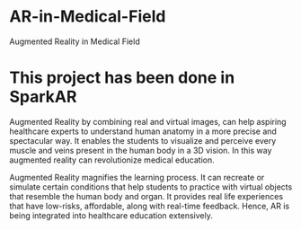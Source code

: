 # AR-in-Medical-Field
Augmented Reality in Medical Field
# This project has been done in SparkAR

Augmented Reality by combining real and virtual images, can help aspiring healthcare experts to understand human anatomy in a more precise and spectacular way. It enables the students to visualize and perceive every muscle and veins present in the human body in a 3D vision. In this way augmented reality can revolutionize medical education.

Augmented Reality magnifies the learning process. It can recreate or simulate certain conditions that help students to practice with virtual objects that resemble the human body and organ. It provides real life experiences that have low-risks, affordable, along with real-time feedback. Hence, AR is being integrated into healthcare education extensively.
